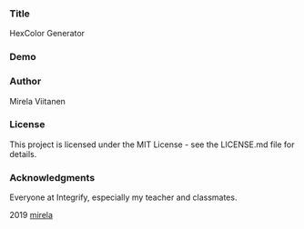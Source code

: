### Title

HexColor Generator

### Demo

### Author

Mirela Viitanen

### License

This project is licensed under the MIT License - see the LICENSE.md file for details.

### Acknowledgments

Everyone at Integrify, especially my teacher and classmates.

2019 [mirela](https://github.com/MirelaViit)
